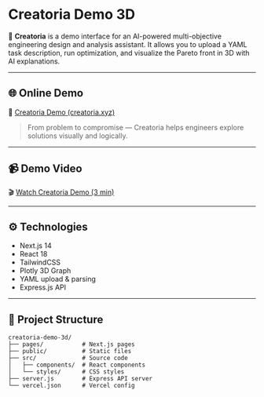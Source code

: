 # Creatoria Demo 3D

🧠 **Creatoria** is a demo interface for an AI-powered multi-objective engineering design and analysis assistant.
It allows you to upload a YAML task description, run optimization, and visualize the Pareto front in 3D with AI explanations.

---

## 🌐 Online Demo

🚀 [Creatoria Demo (creatoria.xyz)](https://creatoria.xyz)

> From problem to compromise — Creatoria helps engineers explore solutions visually and logically.

---

## 📹 Demo Video

🎬 [Watch Creatoria Demo (3 min)](https://youtu.be/XBQIzM9myZw)

---

## ⚙️ Technologies

- Next.js 14
- React 18
- TailwindCSS
- Plotly 3D Graph
- YAML upload & parsing
- Express.js API

---

## 📁 Project Structure

```
creatoria-demo-3d/
├── pages/           # Next.js pages
├── public/          # Static files
├── src/             # Source code
│   ├── components/  # React components
│   └── styles/      # CSS styles
├── server.js        # Express API server
└── vercel.json      # Vercel config
```

